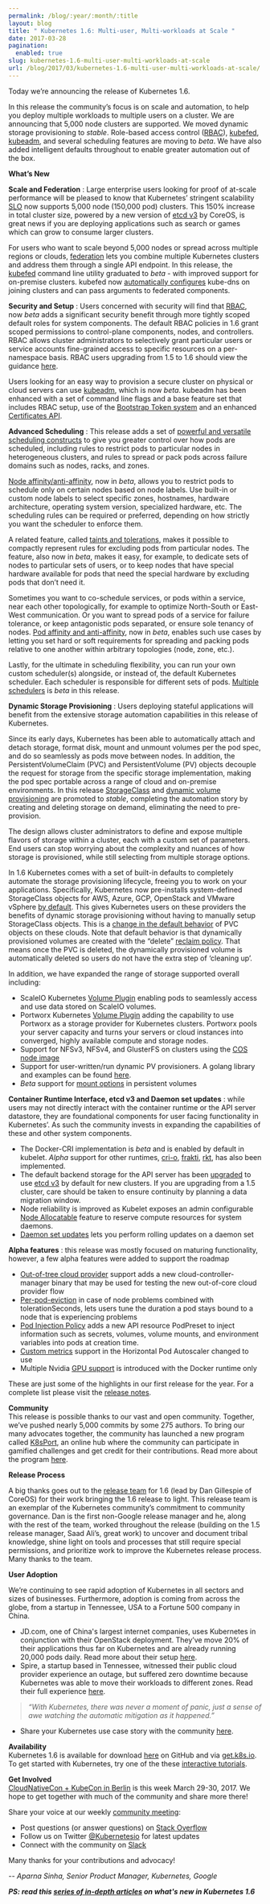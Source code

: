 ```yaml
---
permalink: /blog/:year/:month/:title
layout: blog
title: " Kubernetes 1.6: Multi-user, Multi-workloads at Scale "
date: 2017-03-28
pagination:
  enabled: true
slug: kubernetes-1.6-multi-user-multi-workloads-at-scale
url: /blog/2017/03/kubernetes-1.6-multi-user-multi-workloads-at-scale/
---
```

Today we’re announcing the release of Kubernetes 1.6.  

In this release the community’s focus is on scale and automation, to help you deploy multiple workloads to multiple users on a cluster. We are announcing that 5,000 node clusters are supported. We moved dynamic storage provisioning to _stable_. Role-based access control ([RBAC](https://kubernetes.io/docs/admin/authorization/rbac/)), [kubefed](https://kubernetes.io/docs/tutorials/federation/set-up-cluster-federation-kubefed/), [kubeadm](https://kubernetes.io/docs/getting-started-guides/kubeadm/), and several scheduling features are moving to _beta_. We have also added intelligent defaults throughout to enable greater automation out of the box.  

**What’s New**  

**Scale and Federation** : Large enterprise users looking for proof of at-scale performance will be pleased to know that Kubernetes’ stringent scalability [SLO](http://blog.kubernetes.io/2016/03/1000-nodes-and-beyond-updates-to-Kubernetes-performance-and-scalability-in-12.html) now supports 5,000 node (150,000 pod) clusters. This 150% increase in total cluster size, powered by a new version of [etcd v3](https://coreos.com/blog/etcd3-a-new-etcd.html) by CoreOS, is great news if you are deploying applications such as search or games which can grow to consume larger clusters.  

For users who want to scale beyond 5,000 nodes or spread across multiple regions or clouds, [federation](https://kubernetes.io/docs/concepts/cluster-administration/federation/) lets you combine multiple Kubernetes clusters and address them through a single API endpoint. In this release, the [kubefed](https://kubernetes.io//docs/tutorials/federation/set-up-cluster-federation-kubefed) command line utility graduated to _beta_ - with improved support for on-premise clusters. kubefed now [automatically configures](https://kubernetes.io//docs/tutorials/federation/set-up-cluster-federation-kubefed.md#kube-dns-configuration) kube-dns on joining clusters and can pass arguments to federated components.  

**Security and Setup** : Users concerned with security will find that [RBAC](https://kubernetes.io//docs/admin/authorization/rbac), now _beta_ adds a significant security benefit through more tightly scoped default roles for system components. The default RBAC policies in 1.6 grant scoped permissions to control-plane components, nodes, and controllers. RBAC allows cluster administrators to selectively grant particular users or service accounts fine-grained access to specific resources on a per-namespace basis. RBAC users upgrading from 1.5 to 1.6 should view the guidance [here](https://kubernetes.io//docs/admin/authorization/rbac.md#upgrading-from-15).&nbsp;  

Users looking for an easy way to provision a secure cluster on physical or cloud servers can use [kubeadm](https://kubernetes.io/docs/getting-started-guides/kubeadm/), which is now _beta_. kubeadm has been enhanced with a set of command line flags and a base feature set that includes RBAC setup, use of the [Bootstrap Token system](http://kubernetes.io/docs/admin/bootstrap-tokens/) and an enhanced [Certificates API](https://kubernetes.io/docs/tasks/tls/managing-tls-in-a-cluster/).  

**Advanced Scheduling** : This release adds a set of [powerful and versatile scheduling constructs](https://kubernetes.io/docs/user-guide/node-selection/) to give you greater control over how pods are scheduled, including rules to restrict pods to particular nodes in heterogeneous clusters, and rules to spread or pack pods across failure domains such as nodes, racks, and zones.  

[Node affinity/anti-affinity](https://kubernetes.io/docs/user-guide/node-selection/#node-affinity-beta-feature), now in _beta_, allows you to restrict pods to schedule only on certain nodes based on node labels. Use built-in or custom node labels to select specific zones, hostnames, hardware architecture, operating system version, specialized hardware, etc. The scheduling rules can be required or preferred, depending on how strictly you want the scheduler to enforce them.  

A related feature, called [taints and tolerations](https://kubernetes.io/docs/user-guide/node-selection/#taints-and-tolerations-beta-feature), makes it possible to compactly represent rules for excluding pods from particular nodes. The feature, also now in _beta_, makes it easy, for example, to dedicate sets of nodes to particular sets of users, or to keep nodes that have special hardware available for pods that need the special hardware by excluding pods that don’t need it.  

Sometimes you want to co-schedule services, or pods within a service, near each other topologically, for example to optimize North-South or East-West communication. Or you want to spread pods of a service for failure tolerance, or keep antagonistic pods separated, or ensure sole tenancy of nodes. [Pod affinity and anti-affinity](https://kubernetes.io/docs/user-guide/node-selection/#inter-pod-affinity-and-anti-affinity-beta-feature), now in _beta_, enables such use cases by letting you set hard or soft requirements for spreading and packing pods relative to one another within arbitrary topologies (node, zone, etc.).  

Lastly, for the ultimate in scheduling flexibility, you can run your own custom scheduler(s) alongside, or instead of, the default Kubernetes scheduler. Each scheduler is responsible for different sets of pods. [Multiple schedulers](https://kubernetes.io/docs/admin/multiple-schedulers/) is _beta_ in this release.&nbsp;  

**Dynamic Storage Provisioning** : Users deploying stateful applications will benefit from the extensive storage automation capabilities in this release of Kubernetes.  

Since its early days, Kubernetes has been able to automatically attach and detach storage, format disk, mount and unmount volumes per the pod spec, and do so seamlessly as pods move between nodes. In addition, the PersistentVolumeClaim (PVC) and PersistentVolume (PV) objects decouple the request for storage from the specific storage implementation, making the pod spec portable across a range of cloud and on-premise environments. In this release [StorageClass](https://kubernetes.io/docs/user-guide/persistent-volumes/#storageclasses) and [dynamic volume provisioning](https://kubernetes.io/docs/user-guide/persistent-volumes/#dynamic) are promoted to _stable_, completing the automation story by creating and deleting storage on demand, eliminating the need to pre-provision.  

The design allows cluster administrators to define and expose multiple flavors of storage within a cluster, each with a custom set of parameters. End users can stop worrying about the complexity and nuances of how storage is provisioned, while still selecting from multiple storage options.  

In 1.6 Kubernetes comes with a set of built-in defaults to completely automate the storage provisioning lifecycle, freeing you to work on your applications. Specifically, Kubernetes now pre-installs system-defined StorageClass objects for AWS, Azure, GCP, OpenStack and VMware vSphere [by default](https://kubernetes.io/docs/tasks/administer-cluster/change-default-storage-class). This gives Kubernetes users on these providers the benefits of dynamic storage provisioning without having to manually setup StorageClass objects. This is a [change in the default behavior](https://kubernetes.io/docs/user-guide/persistent-volumes/index#class-1) of PVC objects on these clouds. Note that default behavior is that dynamically provisioned volumes are created with the “delete” [reclaim policy](https://kubernetes.io/docs/user-guide/persistent-volumes#reclaim-policy). That means once the PVC is deleted, the dynamically provisioned volume is automatically deleted so users do not have the extra step of ‘cleaning up’.  

In addition, we have expanded the range of storage supported overall including:  

- ScaleIO Kubernetes [Volume Plugin](https://kubernetes.io/docs/user-guide/persistent-volumes/index#scaleio) enabling pods to seamlessly access and use data stored on ScaleIO volumes.
- Portworx Kubernetes [Volume Plugin](https://kubernetes.io/docs/user-guide/persistent-volumes/index#portworx-volume) adding the capability to use Portworx as a storage provider for Kubernetes clusters. Portworx pools your server capacity and turns your servers or cloud instances into converged, highly available compute and storage nodes.
- Support for NFSv3, NFSv4, and GlusterFS on clusters using the [COS node image](https://cloud.google.com/container-engine/docs/node-image-migration)&nbsp;
- Support for user-written/run dynamic PV provisioners. A golang library and examples can be found [here](http://github.com/kubernetes-incubator/external-storage).
- _Beta_ support for [mount options](https://kubernetes.io/docs/user-guide/persistent-volumes/index.md#mount-options) in persistent volumes

**Container Runtime Interface, etcd v3 and Daemon set updates** : while users may not directly interact with the container runtime or the API server datastore, they are foundational components for user facing functionality in Kubernetes’. As such the community invests in expanding the capabilities of these and other system components.

- The Docker-CRI implementation is _beta_ and is enabled by default in kubelet. _Alpha_ support for other runtimes, [cri-o](https://github.com/kubernetes-incubator/cri-o/releases/tag/v0.1), [frakti](https://github.com/kubernetes/frakti/releases/tag/v0.1), [rkt](https://github.com/coreos/rkt/issues?q=is%3Aopen+is%3Aissue+label%3Aarea%2Fcri), has also been implemented.
- The default backend storage for the API server has been [upgraded](https://kubernetes.io/docs/admin/upgrade-1-6/) to use [etcd v3](https://coreos.com/blog/etcd3-a-new-etcd.html) by default for new clusters. If you are upgrading from a 1.5 cluster, care should be taken to ensure continuity by planning a data migration window.&nbsp;
- Node reliability is improved as Kubelet exposes an admin configurable [Node Allocatable](https://kubernetes.io//docs/admin/node-allocatable.md#node-allocatable) feature to reserve compute resources for system daemons.
- [Daemon set updates](https://kubernetes.io/docs/tasks/manage-daemon/update-daemon-set) lets you perform rolling updates on a daemon set



**Alpha features** : this release was mostly focused on maturing functionality, however, a few alpha features were added to support the roadmap


- [Out-of-tree cloud provider](https://kubernetes.io/docs/concepts/overview/components#cloud-controller-manager) support adds a new cloud-controller-manager binary that may be used for testing the new out-of-core cloud provider flow
- [Per-pod-eviction](https://kubernetes.io/docs/user-guide/node-selection/#per-pod-configurable-eviction-behavior-when-there-are-node-problems-alpha-feature) in case of node problems combined with tolerationSeconds, lets users tune the duration a pod stays bound to a node that is experiencing problems
- [Pod Injection Policy](https://kubernetes.io/docs/user-guide/pod-preset/) adds a new API resource PodPreset to inject information such as secrets, volumes, volume mounts, and environment variables into pods at creation time.
- [Custom metrics](https://kubernetes.io/docs/user-guide/horizontal-pod-autoscaling/#support-for-custom-metrics) support in the Horizontal Pod Autoscaler changed to use&nbsp;
- Multiple Nvidia [GPU support](https://vishh.github.io/docs/user-guide/gpus/) is introduced with the Docker runtime only



These are just some of the highlights in our first release for the year. For a complete list please visit the [release notes](https://github.com/kubernetes/kubernetes/blob/master/CHANGELOG.md#v160).  

**Community**  
This release is possible thanks to our vast and open community. Together, we’ve pushed nearly 5,000 commits by some 275 authors. To bring our many advocates together, the community has launched a new program called [K8sPort](http://k8sport.org/), an online hub where the community can participate in gamified challenges and get credit for their contributions. Read more about the program [here](http://blog.kubernetes.io/2017/03/k8sport-engaging-the-kubernetes-community.html).


**Release Process**

A big thanks goes out to the [release team](https://github.com/kubernetes/features/blob/master/release-1.6/release_team.md) for 1.6 (lead by Dan Gillespie of CoreOS) for their work bringing the 1.6 release to light. This release team is an exemplar of the Kubernetes community’s commitment to community governance. Dan is the first non-Google release manager and he, along with the rest of the team, worked throughout the release (building on the 1.5 release manager, Saad Ali’s, great work) to uncover and document tribal knowledge, shine light on tools and processes that still require special permissions, and prioritize work to improve the Kubernetes release process. Many thanks to the team.



**User Adoption**

We’re continuing to see rapid adoption of Kubernetes in all sectors and sizes of businesses. Furthermore, adoption is coming from across the globe, from a startup in Tennessee, USA to a Fortune 500 company in China.&nbsp;


- JD.com, one of China's largest internet companies, uses Kubernetes in conjunction with their OpenStack deployment. They’ve move 20% of their applications thus far on Kubernetes and are already running 20,000 pods daily. Read more about their setup [here](http://blog.kubernetes.io/2017/02/inside-jd-com-shift-to-kubernetes-from-openstack.html).&nbsp;
- Spire, a startup based in Tennessee, witnessed their public cloud provider experience an outage, but suffered zero downtime because Kubernetes was able to move their workloads to different zones. Read their full experience [here](https://medium.com/spire-labs/mitigating-an-aws-instance-failure-with-the-magic-of-kubernetes-128a44d44c14).

> _“With Kubernetes, there was never a moment of panic, just a sense of awe watching the automatic mitigation as it happened.”_

- Share your Kubernetes use case story with the community [here](https://docs.google.com/a/google.com/forms/d/e/1FAIpQLScuI7Ye3VQHQTwBASrgkjQDSS5TP0g3AXfFhwSM9YpHgxRKFA/viewform).

**Availability**  
Kubernetes 1.6 is available for download [here](https://github.com/kubernetes/kubernetes/releases/tag/v1.6.0) on GitHub and via [get.k8s.io](http://get.k8s.io/). To get started with Kubernetes, try one of the these [interactive tutorials](http://kubernetes.io/docs/tutorials/kubernetes-basics/).&nbsp;  


**Get Involved**  
[CloudNativeCon + KubeCon in Berlin](http://events.linuxfoundation.org/events/cloudnativecon-and-kubecon-europe) is this week March 29-30, 2017. We hope to get together with much of the community and share more there!



Share your voice at our weekly [community meeting](https://github.com/kubernetes/community/blob/master/communication.md#weekly-meeting):&nbsp;

- Post questions (or answer questions) on [Stack Overflow](http://stackoverflow.com/questions/tagged/kubernetes)&nbsp;
- Follow us on Twitter [@Kubernetesio](https://twitter.com/kubernetesio) for latest updates
- Connect with the community on [Slack](http://slack.k8s.io/)

Many thanks for your contributions and advocacy!



_-- Aparna Sinha, Senior Product Manager,&nbsp;Kubernetes, Google_  

_**PS: read this [series of in-depth articles](http://blog.kubernetes.io/2017/03/five-days-of-kubernetes-1.6.html) on what's new in Kubernetes 1.6**_  
